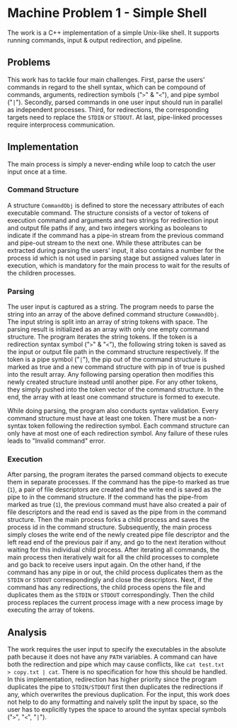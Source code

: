 # Machine Problem 1 - Simple Shell

The work is a C++ implementation of a simple Unix-like shell. It supports running commands, input & output redirection, and pipeline.

## Problems

This work has to tackle four main challenges. First, parse the users' commands in regard to the shell syntax, which can be compound of commands, arguments, redirection symbols ("`>`" & "`<`"), and pipe symbol ("`|`"). Secondly, parsed commands in one user input should run in parallel as independent processes. Third, for redirections, the corresponding targets need to replace the `STDIN` or `STDOUT`. At last, pipe-linked processes require interprocess communication.

## Implementation

The main process is simply a never-ending while loop to catch the user input once at a time.

### Command Structure

A structure `CommandObj` is defined to store the necessary attributes of each executable command. The structure consists of a vector of tokens of execution command and arguments and two strings for redirection input and output file paths if any, and two integers working as booleans to indicate if the command has a pipe-in stream from the previous command and pipe-out stream to the next one. While these attributes can be extracted during parsing the users' input, it also contains a number for the process id which is not used in parsing stage but assigned values later in execution, which is mandatory for the main process to wait for the results of the children processes.

### Parsing

The user input is captured as a string. The program needs to parse the string into an array of the above defined command structure `CommandObj`. The input string is split into an array of string tokens with space. The parsing result is initialized as an array with only one empty command structure. The program iterates the string tokens. If the token is a redirection syntax symbol ("`>`" & "`<`"), the following string token is saved as the input or output file path in the command structure respectively. If the token is a pipe symbol ("`|`"), the pip out of the command structure is marked as true and a new command structure with pip in of true is pushed into the result array. Any following parsing operation then modifies this newly created structure instead until another pipe. For any other tokens, they simply pushed into the token vector of the command structure. In the end, the array with at least one command structure is formed to execute.

While doing parsing, the program also conducts syntax validation. Every command structure must have at least one token. There must be a non-syntax token following the redirection symbol. Each command structure can only have at most one of each redirection symbol. Any failure of these rules leads to "Invalid command" error.

### Execution

After parsing, the program iterates the parsed command objects to execute them in separate processes. If the command has the pipe-to marked as true (`1`), a pair of file descriptors are created and the write end is saved as the pipe to in the command structure. If the command has the pipe-from marked as true (`1`), the previous command must have also created a pair of file descriptors and the read end is saved as the pipe from in the command structure. Then the main process forks a child process and saves the process id in the command structure. Subsequently, the main process simply closes the write end of the newly created pipe file descriptor and the left read end of the previous pair if any, and go to the next iteration without waiting for this individual child process. After iterating all commands, the main process then iteratively wait for all the child processes to complete and go back to receive users input again. On the other hand, if the command has any pipe in or out, the child process duplicates them as the `STDIN` or `STDOUT` correspondingly and close the descriptors. Next, if the command has any redirections, the child process opens the file and duplicates them as the `STDIN` or `STDOUT` correspondingly. Then the child process replaces the current process image with a new process image by executing the array of tokens.

## Analysis

The work requires the user input to specify the executables in the absolute path because it does not have any `PATH`  variables. A command can have both the redirection and pipe which may cause conflicts, like `cat test.txt > copy.txt | cat`. There is no specification for how this should be handled. In this implementation, redirection has higher priority since the program duplicates the pipe to `STDIN/STDOUT` first then duplicates the redirections if any, which overwrites the previous duplication. For the input, this work does not help to do any formatting and naively split the input by space, so the user has to explicitly types the space to around the syntax special symbols ("`>`", "`<`", "`|`").

